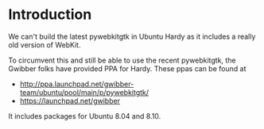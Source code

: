 # Introduction #

We can't build the latest pywebkitgtk in Ubuntu Hardy as it includes a really old version of WebKit.

To circumvent this and still be able to use the recent pywebkitgtk, the Gwibber folks have provided PPA for Hardy. These ppas can be found at

  * http://ppa.launchpad.net/gwibber-team/ubuntu/pool/main/p/pywebkitgtk/
  * https://launchpad.net/gwibber

It includes packages for Ubuntu 8.04 and 8.10.